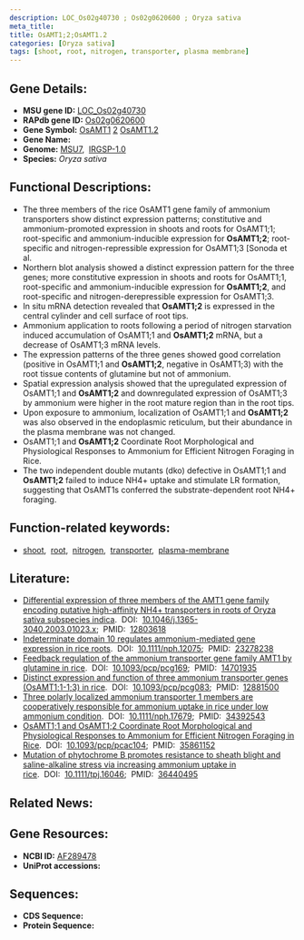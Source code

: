 ```yaml
---
description: LOC_Os02g40730 ; Os02g0620600 ; Oryza sativa
meta_title:
title: OsAMT1;2;OsAMT1.2
categories: [Oryza sativa]
tags: [shoot, root, nitrogen, transporter, plasma membrane]
---
```


## Gene Details:
- **MSU gene ID:** [LOC_Os02g40730](http://rice.uga.edu/cgi-bin/ORF_infopage.cgi?orf=LOC_Os02g40730)  
- **RAPdb gene ID:** [Os02g0620600](https://rapdb.dna.affrc.go.jp/locus/?name=Os02g0620600)  
- **Gene Symbol:** <u>OsAMT1</u>&nbsp;<u>2</u>&nbsp;<u>OsAMT1.2</u>
- **Gene Name:**
- **Genome:**  [MSU7](http://rice.uga.edu/),&nbsp;&nbsp;[IRGSP-1.0](https://rapdb.dna.affrc.go.jp/download/irgsp1.html)
- **Species:** *Oryza sativa*

## Functional Descriptions:
   - The three members of the rice OsAMT1 gene family of ammonium transporters show distinct expression patterns; constitutive and ammonium-promoted expression in shoots and roots for OsAMT1;1; root-specific and ammonium-inducible expression for **OsAMT1;2**; root-specific and nitrogen-repressible expression for OsAMT1;3 [Sonoda et al.
   - Northern blot analysis showed a distinct expression pattern for the three genes; more constitutive expression in shoots and roots for OsAMT1;1, root-specific and ammonium-inducible expression for **OsAMT1;2**, and root-specific and nitrogen-derepressible expression for OsAMT1;3.
   - In situ mRNA detection revealed that **OsAMT1;2** is expressed in the central cylinder and cell surface of root tips.
   - Ammonium application to roots following a period of nitrogen starvation induced accumulation of OsAMT1;1 and **OsAMT1;2** mRNA, but a decrease of OsAMT1;3 mRNA levels.
   - The expression patterns of the three genes showed good correlation (positive in OsAMT1;1 and **OsAMT1;2**, negative in OsAMT1;3) with the root tissue contents of glutamine but not of ammonium.
   - Spatial expression analysis showed that the upregulated expression of OsAMT1;1 and **OsAMT1;2** and downregulated expression of OsAMT1;3 by ammonium were higher in the root mature region than in the root tips.
   - Upon exposure to ammonium, localization of OsAMT1;1 and **OsAMT1;2** was also observed in the endoplasmic reticulum, but their abundance in the plasma membrane was not changed.
   - OsAMT1;1 and **OsAMT1;2** Coordinate Root Morphological and Physiological Responses to Ammonium for Efficient Nitrogen Foraging in Rice.
   - The two independent double mutants (dko) defective in OsAMT1;1 and **OsAMT1;2** failed to induce NH4+ uptake and stimulate LR formation, suggesting that OsAMT1s conferred the substrate-dependent root NH4+ foraging.

## Function-related keywords:
   - [shoot](/tags/shoot/),&nbsp;&nbsp;[root](/tags/root/),&nbsp;&nbsp;[nitrogen](/tags/nitrogen/),&nbsp;&nbsp;[transporter](/tags/transporter/),&nbsp;&nbsp;[plasma-membrane](/tags/plasma-membrane/)

## Literature:
   - [Differential expression of three members of the AMT1 gene family encoding putative high-affinity NH4+ transporters in roots of Oryza sativa subspecies indica](https://www.doi.org/10.1046/j.1365-3040.2003.01023.x).&nbsp;&nbsp;DOI:&nbsp;&nbsp;[10.1046/j.1365-3040.2003.01023.x](https://www.doi.org/10.1046/j.1365-3040.2003.01023.x);&nbsp;&nbsp;PMID:&nbsp;&nbsp;[12803618](https://pubmed.ncbi.nlm.nih.gov/12803618/)
   - [Indeterminate domain 10 regulates ammonium-mediated gene expression in rice roots](https://www.doi.org/10.1111/nph.12075).&nbsp;&nbsp;DOI:&nbsp;&nbsp;[10.1111/nph.12075](https://www.doi.org/10.1111/nph.12075);&nbsp;&nbsp;PMID:&nbsp;&nbsp;[23278238](https://pubmed.ncbi.nlm.nih.gov/23278238/)
   - [Feedback regulation of the ammonium transporter gene family AMT1 by glutamine in rice](https://www.doi.org/10.1093/pcp/pcg169).&nbsp;&nbsp;DOI:&nbsp;&nbsp;[10.1093/pcp/pcg169](https://www.doi.org/10.1093/pcp/pcg169);&nbsp;&nbsp;PMID:&nbsp;&nbsp;[14701935](https://pubmed.ncbi.nlm.nih.gov/14701935/)
   - [Distinct expression and function of three ammonium transporter genes (OsAMT1;1-1;3) in rice](https://www.doi.org/10.1093/pcp/pcg083).&nbsp;&nbsp;DOI:&nbsp;&nbsp;[10.1093/pcp/pcg083](https://www.doi.org/10.1093/pcp/pcg083);&nbsp;&nbsp;PMID:&nbsp;&nbsp;[12881500](https://pubmed.ncbi.nlm.nih.gov/12881500/)
   - [Three polarly localized ammonium transporter 1 members are cooperatively responsible for ammonium uptake in rice under low ammonium condition](https://www.doi.org/10.1111/nph.17679).&nbsp;&nbsp;DOI:&nbsp;&nbsp;[10.1111/nph.17679](https://www.doi.org/10.1111/nph.17679);&nbsp;&nbsp;PMID:&nbsp;&nbsp;[34392543](https://pubmed.ncbi.nlm.nih.gov/34392543/)
   - [OsAMT1;1 and OsAMT1;2 Coordinate Root Morphological and Physiological Responses to Ammonium for Efficient Nitrogen Foraging in Rice](https://www.doi.org/10.1093/pcp/pcac104).&nbsp;&nbsp;DOI:&nbsp;&nbsp;[10.1093/pcp/pcac104](https://www.doi.org/10.1093/pcp/pcac104);&nbsp;&nbsp;PMID:&nbsp;&nbsp;[35861152](https://pubmed.ncbi.nlm.nih.gov/35861152/)
   - [Mutation of phytochrome B promotes resistance to sheath blight and saline-alkaline stress via increasing ammonium uptake in rice](https://www.doi.org/10.1111/tpj.16046).&nbsp;&nbsp;DOI:&nbsp;&nbsp;[10.1111/tpj.16046](https://www.doi.org/10.1111/tpj.16046);&nbsp;&nbsp;PMID:&nbsp;&nbsp;[36440495](https://pubmed.ncbi.nlm.nih.gov/36440495/)

## Related News:

## Gene Resources:
- **NCBI ID:**  [AF289478](http://www.ncbi.nlm.nih.gov/nuccore/AF289478)
- **UniProt accessions:** [](https://www.uniprot.org/uniprotkb//entry)

## Sequences:
- **CDS Sequence:**
- **Protein Sequence:**
